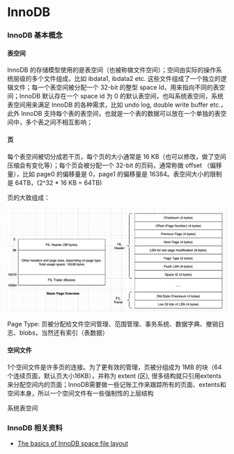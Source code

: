 # InnoDB

### InnoDB 基本概念

#### 表空间

InnoDB 的存储模型使用的是表空间（也被称做文件空间）；空间由实际的操作系统层级的多个文件组成，比如 ibdata1, ibdata2 etc. 这些文件组成了一个独立的逻辑文件；每一个表空间被分配一个 32-bit 的整型 space Id，用来指向不同的表空间；InnoDB 默认存在一个 space id 为 0 的默认表空间，也叫系统表空间，系统表空间用来满足 InnoDB 的各种需求，比如 undo log, double write buffer etc.，此外 InnoDB 支持每个表的表空间，也就是一个表的数据可以放在一个单独的表空间中，多个表之间不相互影响；

#### 页

每个表空间被切分成若干页，每个页的大小通常是 16 KB（也可以修改，做了空间压缩会有变化等）；每个页会被分配一个 32-bit 的页码，通常称做 offset （偏移量），比如 page0 的偏移量是 0，page1 的偏移量是 16384。表空间大小的限制是 64TB，\(2^32 \* 16 KB = 64TB\)

页的大致组成：

![Page Overview](../../.gitbook/assets/image%20%2843%29.png)

Page Type: 页被分配给文件空间管理、范围管理、事务系统、数据字典、撤销日志、blobs，当然还有索引（表数据）

#### 空间文件

1个空间文件是许多页的连接。为了更有效的管理，页被分组成为 1MB 的块（64个连续页面，默认页大小16KB），并称为 extent \(区\), 很多结构就只引用extents来分配空间内的页面；InnoDB需要做一些记账工作来跟踪所有的页面、extents和空间本身，所以一个空间文件有一些强制性的上层结构

系统表空间

### InnoDB 相关资料

* [The basics of InnoDB space file layout](https://blog.jcole.us/2013/01/03/the-basics-of-innodb-space-file-layout/)

